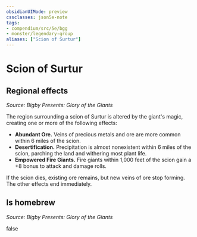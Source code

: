 ```yaml
---
obsidianUIMode: preview
cssclasses: json5e-note
tags:
- compendium/src/5e/bgg
- monster/legendary-group
aliases: ["Scion of Surtur"]
---
```

# Scion of Surtur

## Regional effects
_Source: Bigby Presents: Glory of the Giants_

The region surrounding a scion of Surtur is altered by the giant's magic, creating one or more of the following effects:

- **Abundant Ore.** Veins of precious metals and ore are more common within 6 miles of the scion.  
- **Desertification.** Precipitation is almost nonexistent within 6 miles of the scion, parching the land and withering most plant life.  
- **Empowered Fire Giants.** Fire giants within 1,000 feet of the scion gain a +8 bonus to attack and damage rolls.  

If the scion dies, existing ore remains, but new veins of ore stop forming. The other effects end immediately.

## Is homebrew
_Source: Bigby Presents: Glory of the Giants_

false